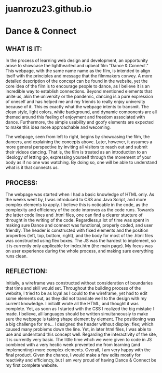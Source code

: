 # juanrozu23.github.io

<h1> Dance & Connect </h1>

<h2> WHAT IS IT: </h2>
<p> In the process of learning web design and development, an opportunity arose to showcase the lighthearted and upbeat film "Dance & Connect." This webpage, with the same name name as the film, is intended to align itself with the principles and message that the filmmakers convey. A more detailed description of the concept can be found in the website, yet the core idea of the film is to encourage people to dance, as I believe it is an incredible way to establish connections. Beyond mentioned elements that unite us, akin the university or the pandemic, dancing is a pure expression of oneself and has helped me and my friends to really enjoy university because of it. This es exactly what the webpage intents to transmit. The clean style, light colors, white background, and dynamic components are all themed around this feeling of enjoyment and freedom associated with dance. Furthermore, the simple usability and goofy elements are expected to make this idea more approachable and wecoming. </p>

<p> The webpage, seen from left to right, begins by showcasing the film, the dancers, and explaining the concepts above. Later, however, it assumes a more general perspective by inviting all visitors to reach out and submit their videos dancing. That is, the film is treated as an introduction to an ideology of letting go, expressing yourself through the movement of your body as if no one was watching. By doing so, one will be able to understand what is it that connects us. </p> 

<h2> PROCESS: </h2>
<p> The webpage was started when I had a basic knowledge of HTML only. As the weeks went by, I was introduced to CSS and Java Script, and more complex elements to apply. I believe this is noticable in the code, as the complexity and efficiency of the code improves as the code runs. Towards the latter code lines and .html files, one can find a clearer stucture of throught in the writing of the code. Regardless,a lot of time was spent in making sure Dance and connect was functional, properly coded, and user friendly. The header is constructed with fixed elements and the position properties (left, top, bottom, right), and the body for most of the .html files was constructed using flex boxes. The JS was the hardest to implement, so it is currently only applicable for index.htm (the main page). My focus was on user experience during the whole process, and making sure everything runs clean. </p>

<h2> REFLECTION: </h2>
<p> Initially, a wireframe was constructed without consideration of boundaries that time and skill would set. Throughout the building process of the website, I tried to be as loyal as I could to the wireframe, yet had to edit some elements out, as they did not translate well to the design with my current knowledge. I initiallt wrote all the HTML, and thought it was complete. Yet, as soon as I started with the CSS I realized the big mistake I made. I believe, all languages should be written simultaneously to make sure the webpage is taking shape element by element. The positioning was a big challenge for me... I designed the header without display: flex; which caused many problems down the line. Yet, in later html files, I was able to use and understand this concept well. Regarding the interactivity of the site, it is currently very basic. The little time whch we were given to code in JS combined with a very hectic week prevented me from learning (and implementing) more complex elements. Overall, I am very happy with the final product. Given the chance, I would make a few edits mostly for reactivity and efficiency, but I am very proud of having Dance & Connect be my first complete website. </p>
